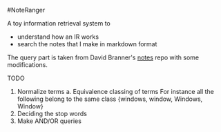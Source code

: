 #NoteRanger

A toy information retrieval system to
  - understand how an IR works
  - search the notes that I make in markdown format

The query part is taken from David Branner's [notes](https://github.com/branner-non-code/notes/tree/gh-pages) repo with some modifications.

TODO

1. Normalize terms
   a. Equivalence classing of terms
      For instance all the following belong to the same class {windows, window, Windows, Window}
2. Deciding the stop words
3. Make AND/OR queries